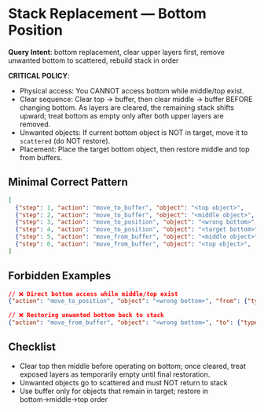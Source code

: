 # Stack Replacement — Bottom Position

**Query Intent**: bottom replacement, clear upper layers first, remove unwanted bottom to scattered, rebuild stack in order

**CRITICAL POLICY**:
- Physical access: You CANNOT access bottom while middle/top exist.
- Clear sequence: Clear top → buffer, then clear middle → buffer BEFORE changing bottom. As layers are cleared, the remaining stack shifts upward; treat bottom as empty only after both upper layers are removed.
- Unwanted objects: If current bottom object is NOT in target, move it to `scattered` (do NOT restore).
- Placement: Place the target bottom object, then restore middle and top from buffers.

## Minimal Correct Pattern
```json
[
  {"step": 1, "action": "move_to_buffer", "object": "<top object>",    "from": {"type": "stack", "position": "top"},    "to": {"type": "buffer", "slot": "B1"}, "reason": "Clear top"},
  {"step": 2, "action": "move_to_buffer", "object": "<middle object>", "from": {"type": "stack", "position": "middle"}, "to": {"type": "buffer", "slot": "B2"}, "reason": "Clear middle"},
  {"step": 3, "action": "move_to_position", "object": "<wrong bottom>", "from": {"type": "stack", "position": "bottom"}, "to": {"type": "scattered"},            "reason": "Remove unwanted bottom"},
  {"step": 4, "action": "move_to_position", "object": "<target bottom>", "from": {"type": "scattered"},                 "to": {"type": "stack", "position": "bottom"}, "reason": "Place correct bottom"},
  {"step": 5, "action": "move_from_buffer", "object": "<middle object>", "from": {"type": "buffer", "slot": "B2"},     "to": {"type": "stack", "position": "middle"}, "reason": "Restore middle"},
  {"step": 6, "action": "move_from_buffer", "object": "<top object>",    "from": {"type": "buffer", "slot": "B1"},     "to": {"type": "stack", "position": "top"},    "reason": "Restore top"}
]
```

## Forbidden Examples
```json
// ❌ Direct bottom access while middle/top exist
{"action": "move_to_position", "object": "<wrong bottom>", "from": {"type": "stack", "position": "bottom"}}

// ❌ Restoring unwanted bottom back to stack
{"action": "move_from_buffer", "object": "<wrong bottom>", "to": {"type": "stack", "position": "bottom"}}
```

## Checklist
- Clear top then middle before operating on bottom; once cleared, treat exposed layers as temporarily empty until final restoration.
- Unwanted objects go to scattered and must NOT return to stack
- Use buffer only for objects that remain in target; restore in bottom→middle→top order
